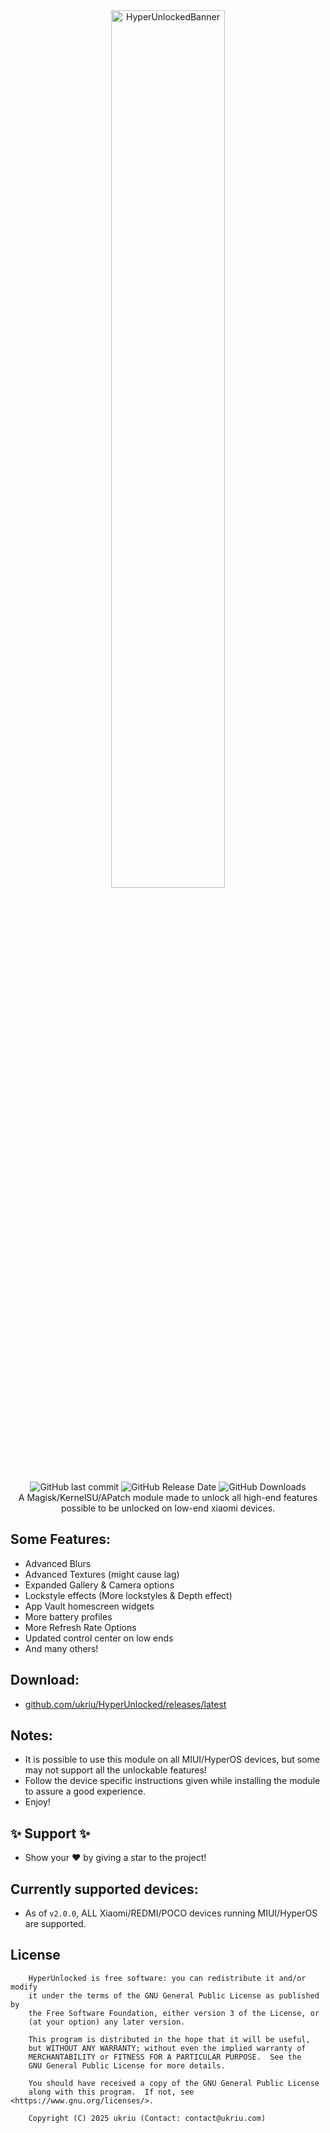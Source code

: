 <div align="center">
<picture>
  <source media="(prefers-color-scheme: dark)" srcset="https://raw.githubusercontent.com/ukriu/HyperUnlocked/refs/heads/main/banner/HyperUnlockedBannerDark.png">
  <source media="(prefers-color-scheme: light)" srcset="https://raw.githubusercontent.com/ukriu/HyperUnlocked/refs/heads/main/banner/HyperUnlockedBannerLight.png">
  <img width="60%" alt="HyperUnlockedBanner" src="https://raw.githubusercontent.com/ukriu/HyperUnlocked/refs/heads/main/banner/HyperUnlockedBannerDark.png">
</picture>

<img src="https://img.shields.io/github/last-commit/ukriu/HyperUnlocked?style=flat-square&color=FF5A54&cacheSeconds=100" alt="GitHub last commit"> <img src="https://img.shields.io/github/release-date/ukriu/HyperUnlocked?style=flat-square&label=latest%20release&color=FF5A54&cacheSeconds=100" alt="GitHub Release Date"> <img src="https://img.shields.io/github/downloads/ukriu/HyperUnlocked/total?style=flat-square&label=total%20downloads&color=FF5A54&cacheSeconds=100" alt="GitHub Downloads"><br>
A Magisk/KernelSU/APatch module made to unlock all high-end features possible to be unlocked on low-end xiaomi devices.
</div>

## Some Features:
- Advanced Blurs
- Advanced Textures (might cause lag)
- Expanded Gallery & Camera options
- Lockstyle effects (More lockstyles & Depth effect)
- App Vault homescreen widgets
- More battery profiles
- More Refresh Rate Options
- Updated control center on low ends
- And many others!

## Download:
- [github.com/ukriu/HyperUnlocked/releases/latest](https://github.com/ukriu/HyperUnlocked/releases/latest)

## Notes:
- It is possible to use this module on all MIUI/HyperOS devices, but some may not support all the unlockable features!
- Follow the device specific instructions given while installing the module to assure a good experience.
- Enjoy!

## :sparkles: Support :sparkles:
- Show your :heart: by giving a star to the project!

## Currently supported devices:
- As of `v2.0.0`, ALL Xiaomi/REDMI/POCO devices running MIUI/HyperOS are supported.

## License
```
    HyperUnlocked is free software: you can redistribute it and/or modify
    it under the terms of the GNU General Public License as published by
    the Free Software Foundation, either version 3 of the License, or
    (at your option) any later version.

    This program is distributed in the hope that it will be useful,
    but WITHOUT ANY WARRANTY; without even the implied warranty of
    MERCHANTABILITY or FITNESS FOR A PARTICULAR PURPOSE.  See the
    GNU General Public License for more details.

    You should have received a copy of the GNU General Public License
    along with this program.  If not, see <https://www.gnu.org/licenses/>.
    
    Copyright (C) 2025 ukriu (Contact: contact@ukriu.com)
```